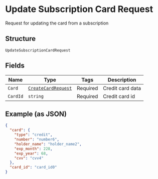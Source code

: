 
# Update Subscription Card Request

Request for updating the card from a subscription

## Structure

`UpdateSubscriptionCardRequest`

## Fields

| Name | Type | Tags | Description |
|  --- | --- | --- | --- |
| `Card` | [`CreateCardRequest`](../../doc/models/create-card-request.md) | Required | Credit card data |
| `CardId` | `string` | Required | Credit card id |

## Example (as JSON)

```json
{
  "card": {
    "type": "credit",
    "number": "number6",
    "holder_name": "holder_name2",
    "exp_month": 228,
    "exp_year": 68,
    "cvv": "cvv4"
  },
  "card_id": "card_id0"
}
```

